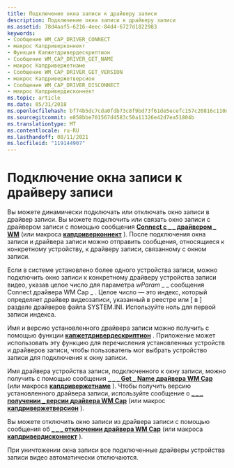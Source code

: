 ```yaml
---
title: Подключение окна записи к драйверу записи
description: Подключение окна записи к драйверу записи
ms.assetid: 78d4aaf5-6216-4eec-84d4-6727d1822983
keywords:
- Сообщение WM_CAP_DRIVER_CONNECT
- макрос Капдриверконнект
- Функция Капжетдривердескриптион
- Сообщение WM_CAP_DRIVER_GET_NAME
- макрос Капдривержетнаме
- Сообщение WM_CAP_DRIVER_GET_VERSION
- макрос Капдривержетверсион
- Сообщение WM_CAP_DRIVER_DISCONNECT
- макрос Капдривердисконнект
ms.topic: article
ms.date: 05/31/2018
ms.openlocfilehash: bf74b5dc7cda0fdb73c8f9bd73f61de5ecefc157c20816c110d71e04bba6c196
ms.sourcegitcommit: e858bbe701567d4583c50a11326e42d7ea51804b
ms.translationtype: MT
ms.contentlocale: ru-RU
ms.lasthandoff: 08/11/2021
ms.locfileid: "119144907"
---
```

# <a name="connecting-a-capture-window-to-a-capture-driver"></a>Подключение окна записи к драйверу записи

Вы можете динамически подключать или отключать окно записи в драйвер записи. Вы можете подключить или связать окно записи с драйвером записи с помощью сообщения [**Connect с \_ \_ драйвером \_ WM**](wm-cap-driver-connect.md) (или макроса [**капдриверконнект**](/windows/desktop/api/Vfw/nf-vfw-capdriverconnect) ). После подключения окна записи и драйвера записи можно отправить сообщения, относящиеся к конкретному устройству, к драйверу записи, связанному с окном записи.

Если в системе установлено более одного устройства записи, можно подключить окно записи к конкретному драйверу устройства записи видео, указав целое число для параметра *wParam* \_ \_ сообщения Connect драйвера WM Cap \_ . Целое число — это индекс, который определяет драйвер видеозаписи, указанный в реестре или \[ в \] разделе драйверов файла SYSTEM.INI. Используйте ноль для первой записи индекса.

Имя и версию установленного драйвера записи можно получить с помощью функции [**капжетдривердескриптион**](/windows/desktop/api/Vfw/nf-vfw-capgetdriverdescriptiona) . Приложение может использовать эту функцию для перечисления установленных устройств и драйверов записи, чтобы пользователь мог выбрать устройство записи для подключения к окну записи.

Имя драйвера устройства записи, подключенного к окну записи, можно получить с помощью сообщения [**\_ \_ \_ Get \_ Name драйвера WM Cap**](wm-cap-driver-get-name.md) (или макроса [**капдривержетнаме**](/windows/desktop/api/Vfw/nf-vfw-capdrivergetname) ). Чтобы получить версию установленного драйвера записи, используйте сообщение о [**\_ \_ \_ получении \_ версии драйвера WM Cap**](wm-cap-driver-get-version.md) (или макрос [**капдривержетверсион**](/windows/desktop/api/Vfw/nf-vfw-capdrivergetversion) ).

Вы можете отключить окно записи из драйвера записи с помощью сообщения об [**\_ \_ \_ отключении драйвера WM Cap**](wm-cap-driver-disconnect.md) (или макроса [**капдривердисконнект**](/windows/desktop/api/Vfw/nf-vfw-capdriverdisconnect) ).

При уничтожении окна записи все подключенные драйверы устройства записи видео автоматически отключаются.

 

 




